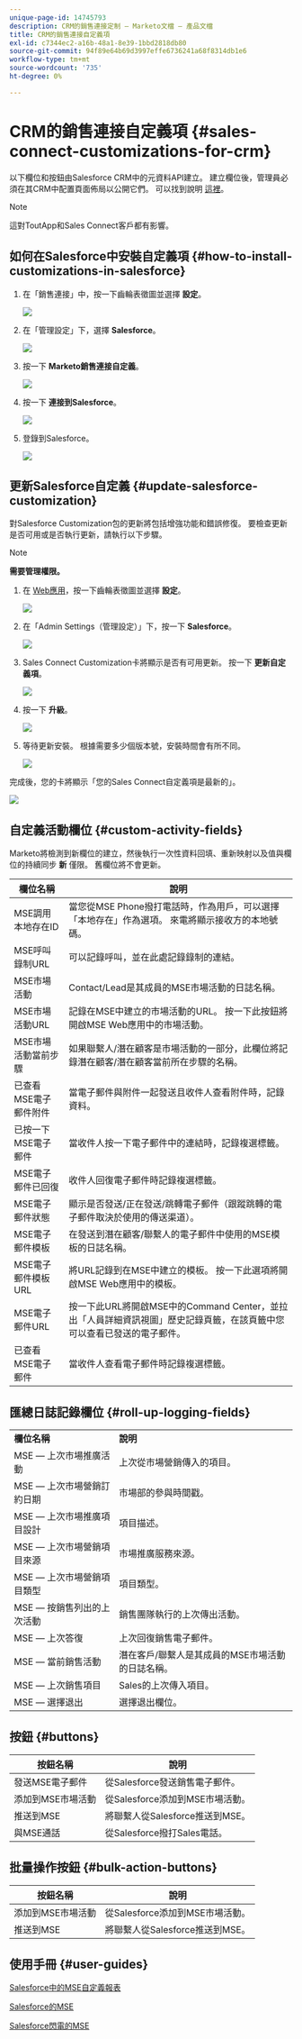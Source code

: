 ```yaml
---
unique-page-id: 14745793
description: CRM的銷售連接定制 — Marketo文檔 — 產品文檔
title: CRM的銷售連接自定義項
exl-id: c7344ec2-a16b-48a1-8e39-1bbd2818db80
source-git-commit: 94f89e64b69d3997effe6736241a68f8314db1e6
workflow-type: tm+mt
source-wordcount: '735'
ht-degree: 0%

---
```


# CRM的銷售連接自定義項 {#sales-connect-customizations-for-crm}

以下欄位和按鈕由Salesforce CRM中的元資料API建立。 建立欄位後，管理員必須在其CRM中配置頁面佈局以公開它們。 可以找到說明 [這裡](https://s3.amazonaws.com/tout-user-store/salesforce/assets/Marketo+Sales+Engage+For+Salesforce_+Installation+and+Success+Guide.pdf)。

>[!NOTE]
>
>這對ToutApp和Sales Connect客戶都有影響。

## 如何在Salesforce中安裝自定義項 {#how-to-install-customizations-in-salesforce}

1. 在「銷售連接」中，按一下齒輪表徵圖並選擇 **設定**。

   ![](assets/one.png)

1. 在「管理設定」下，選擇 **Salesforce**。

   ![](assets/two.png)

1. 按一下 **Marketo銷售連接自定義**。

   ![](assets/three.png)

1. 按一下 **連接到Salesforce**。

   ![](assets/four.png)

1. 登錄到Salesforce。

   ![](assets/five.png)

## 更新Salesforce自定義 {#update-salesforce-customization}

對Salesforce Customization包的更新將包括增強功能和錯誤修復。 要檢查更新是否可用或是否執行更新，請執行以下步驟。

>[!NOTE]
>
>**需要管理權限。**

1. 在 [Web應用](https://www.toutapp.com)，按一下齒輪表徵圖並選擇 **設定**。

   ![](assets/sales-connect-customizations-for-crm-6.png)

1. 在「Admin Settings（管理設定）」下，按一下 **Salesforce**。

   ![](assets/sales-connect-customizations-for-crm-7.png)

1. Sales Connect Customization卡將顯示是否有可用更新。 按一下 **更新自定義項**。

   ![](assets/sales-connect-customizations-for-crm-8.png)

1. 按一下 **升級**。

   ![](assets/sales-connect-customizations-for-crm-9.png)

1. 等待更新安裝。 根據需要多少個版本號，安裝時間會有所不同。

   ![](assets/sales-connect-customizations-for-crm-10.png)

完成後，您的卡將顯示「您的Sales Connect自定義項是最新的」。

![](assets/sales-connect-customizations-for-crm-11.png)

## 自定義活動欄位 {#custom-activity-fields}

Marketo將檢測到新欄位的建立，然後執行一次性資料回填、重新映射以及值與欄位的持續同步 **新** 僅限。 舊欄位將不會更新。

| **欄位名稱** | **說明** |
|---|---|
| MSE調用本地存在ID | 當您從MSE Phone撥打電話時，作為用戶，可以選擇「本地存在」作為選項。 來電將顯示接收方的本地號碼。 |
| MSE呼叫錄制URL | 可以記錄呼叫，並在此處記錄錄制的連結。 |
| MSE市場活動 | Contact/Lead是其成員的MSE市場活動的日誌名稱。 |
| MSE市場活動URL | 記錄在MSE中建立的市場活動的URL。 按一下此按鈕將開啟MSE Web應用中的市場活動。 |
| MSE市場活動當前步驟 | 如果聯繫人/潛在顧客是市場活動的一部分，此欄位將記錄潛在顧客/潛在顧客當前所在步驟的名稱。 |
| 已查看MSE電子郵件附件 | 當電子郵件與附件一起發送且收件人查看附件時，記錄資料。 |
| 已按一下MSE電子郵件 | 當收件人按一下電子郵件中的連結時，記錄複選標籤。 |
| MSE電子郵件已回復 | 收件人回復電子郵件時記錄複選標籤。 |
| MSE電子郵件狀態 | 顯示是否發送/正在發送/跳轉電子郵件（跟蹤跳轉的電子郵件取決於使用的傳送渠道）。 |
| MSE電子郵件模板 | 在發送到潛在顧客/聯繫人的電子郵件中使用的MSE模板的日誌名稱。 |
| MSE電子郵件模板URL | 將URL記錄到在MSE中建立的模板。 按一下此選項將開啟MSE Web應用中的模板。 |
| MSE電子郵件URL | 按一下此URL將開啟MSE中的Command Center，並拉出「人員詳細資訊視圖」歷史記錄頁籤，在該頁籤中您可以查看已發送的電子郵件。 |
| 已查看MSE電子郵件 | 當收件人查看電子郵件時記錄複選標籤。 |

## 匯總日誌記錄欄位 {#roll-up-logging-fields}

<table> 
 <colgroup> 
  <col> 
  <col> 
 </colgroup> 
 <tbody> 
  <tr> 
   <td><strong>欄位名稱</strong></td> 
   <td><strong>說明</strong></td> 
  </tr> 
  <tr> 
   <td>MSE — 上次市場推廣活動</td> 
   <td>上次從市場營銷傳入的項目。 </td> 
  </tr> 
  <tr> 
   <td>MSE — 上次市場營銷訂約日期</td> 
   <td>市場部的參與時間戳。</td> 
  </tr> 
  <tr> 
   <td>MSE — 上次市場推廣項目設計</td> 
   <td>項目描述。</td> 
  </tr> 
  <tr> 
   <td>MSE — 上次市場營銷項目來源</td> 
   <td>市場推廣服務來源。</td> 
  </tr> 
  <tr> 
   <td colspan="1">MSE — 上次市場營銷項目類型</td> 
   <td colspan="1">項目類型。</td> 
  </tr> 
  <tr> 
   <td colspan="1">MSE — 按銷售列出的上次活動<br></td> 
   <td colspan="1">銷售團隊執行的上次傳出活動。</td> 
  </tr> 
  <tr> 
   <td colspan="1">MSE — 上次答復</td> 
   <td colspan="1">上次回復銷售電子郵件。</td> 
  </tr> 
  <tr> 
   <td colspan="1">MSE — 當前銷售活動</td> 
   <td colspan="1">潛在客戶/聯繫人是其成員的MSE市場活動的日誌名稱。</td> 
  </tr> 
  <tr> 
   <td colspan="1">MSE — 上次銷售項目</td> 
   <td colspan="1">Sales的上次傳入項目。 </td> 
  </tr> 
  <tr> 
   <td colspan="1">MSE — 選擇退出</td> 
   <td colspan="1">選擇退出欄位。</td> 
  </tr> 
 </tbody> 
</table>

## 按鈕 {#buttons}

| **按鈕名稱** | **說明** |
|---|---|
| 發送MSE電子郵件 | 從Salesforce發送銷售電子郵件。 |
| 添加到MSE市場活動 | 從Salesforce添加到MSE市場活動。 |
| 推送到MSE | 將聯繫人從Salesforce推送到MSE。 |
| 與MSE通話 | 從Salesforce撥打Sales電話。 |

## 批量操作按鈕 {#bulk-action-buttons}

| **按鈕名稱** | **說明** |
|---|---|
| 添加到MSE市場活動 | 從Salesforce添加到MSE市場活動。 |
| 推送到MSE | 將聯繫人從Salesforce推送到MSE。 |

## 使用手冊 {#user-guides}

[Salesforce中的MSE自定義報表](https://docs.marketo.com/display/docs/assets/mse-custom-reports-in-sf.docx)

[Salesforce的MSE](https://docs.marketo.com/display/docs/assets/mse-for-sf-classic.pdf)

[Salesforce閃電的MSE](https://s3.amazonaws.com/tout-user-store/salesforce/assets/SF+Guide+for+Lightning.pdf)
